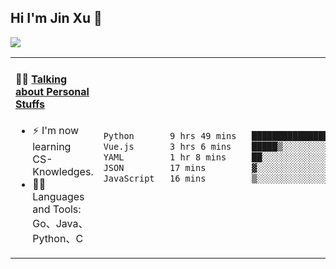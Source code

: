 
## Hi I'm Jin Xu 👋
![](https://komarev.com/ghpvc/?username=jiayouxujin&color=brightgreen&label=PROFILE+VIEWS)



<table align="center">
<tr>
<td valign="top" width="60%">

#### 🏋️‍♀️ <a href="https://github.com/jiayouxujin" target="_blank">Talking about Personal Stuffs</a>
<!-- recent_releases starts -->

- ⚡  I'm now learning CS-Knowledges.  
- 🏊‍♂️ Languages and Tools: Go、Java、Python、C
<!-- recent_releases ends -->
</td>
<td>
 
<!--START_SECTION:waka-->

```txt
Python       9 hrs 49 mins   ████████████████▓░░░░░░░░   66.10 %
Vue.js       3 hrs 6 mins    █████▒░░░░░░░░░░░░░░░░░░░   20.93 %
YAML         1 hr 8 mins     ██░░░░░░░░░░░░░░░░░░░░░░░   07.63 %
JSON         17 mins         ▓░░░░░░░░░░░░░░░░░░░░░░░░   02.01 %
JavaScript   16 mins         ▒░░░░░░░░░░░░░░░░░░░░░░░░   01.81 %
```

<!--END_SECTION:waka-->
 
</td>
</tr>
</table>





